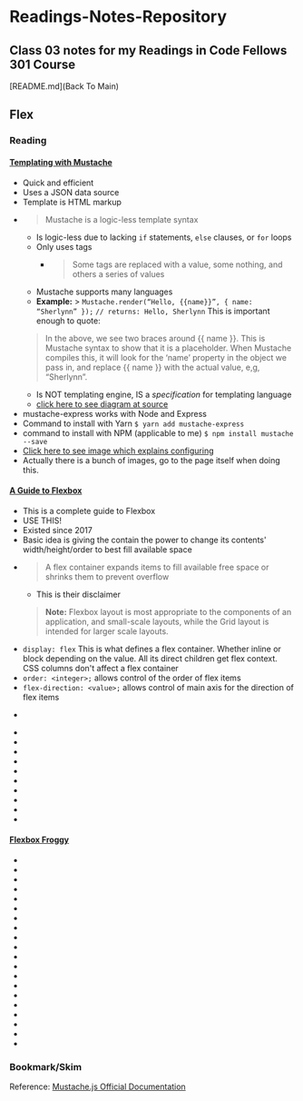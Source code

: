 # Readings-Notes-Repository

## Class 03 notes for my Readings in Code Fellows 301 Course

[README.md](Back To Main)


## Flex

### Reading
#### [Templating with Mustache](https://medium.com/@1sherlynn/javascript-templating-language-and-engine-mustache-js-with-node-and-express-f4c2530e73b2)
* Quick and efficient 
* Uses a JSON data source
* Template is HTML markup
* > Mustache is a logic-less template syntax
    * Is logic-less due to lacking ```if``` statements, ```else``` clauses, or ```for``` loops
    * Only uses tags
        * > Some tags are replaced with a value, some nothing, and others a series of values
    * Mustache supports many languages
    * **Example:** > ```Mustache.render(“Hello, {{name}}”, { name: “Sherlynn” });```
    ```// returns: Hello, Sherlynn```
    This is important enough to quote:
    > In the above, we see two braces around {{ name }}. This is Mustache syntax to show that it is a placeholder. When Mustache compiles this, it will look for the ‘name’ property in the object we pass in, and replace {{ name }} with the actual value, e,g, “Sherlynn”.
    * Is NOT templating engine, IS a _specification_ for templating language
    * [click here to see diagram at source](https://miro.medium.com/max/1400/1*LbqYj87xlazySm6wE0Q2lA.png)
* mustache-express works with Node and Express
* Command to install with Yarn ```$ yarn add mustache-express```
* command to install with NPM (applicable to me) ```$ npm install mustache --save```
* [Click here to see image which explains configuring](https://miro.medium.com/max/1400/1*ES10lxr7tdRFVEKcRAgLEw.png)
* Actually there is a bunch of images, go to the page itself when doing this.



#### [A Guide to Flexbox](https://css-tricks.com/snippets/css/a-guide-to-flexbox/)
* This is a complete guide to Flexbox
* USE THIS!
* Existed since 2017
* Basic idea is giving the contain the power to change its contents' width/height/order to best fill available space
* > A flex container expands items to fill available free space or shrinks them to prevent overflow
    * This is their disclaimer
    > **Note:** Flexbox layout is most appropriate to the components of an application, and small-scale layouts, while the Grid layout is intended for larger scale layouts.
* ```display: flex``` This is what defines a flex container. Whether inline or block depending on the value. All its direct children get flex context. CSS columns don't affect a flex container
* ```order: <integer>;``` allows control of the order of flex items
* ```flex-direction: <value>;``` allows control of main axis for the direction of flex items
* ```flex-grow
* 
* 
* 
* 
* 
* 
* 
* 
* 
* 





#### [Flexbox Froggy](https://flexboxfroggy.com/)
* 
* 
* 
* 
* 
* 
* 
* 
* 
* 
* 
* 
* 
* 
* 
* 
* 
* 
* 
* 





### Bookmark/Skim
Reference: [Mustache.js Official Documentation](https://github.com/janl/mustache.js)